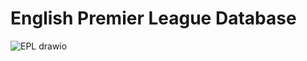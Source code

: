 # English Premier League Database

![EPL drawio](https://github.com/vietnt02/EnglishPremierLeague/assets/127472325/a4317bb0-9047-4abc-9f99-7c05639fd61e)
